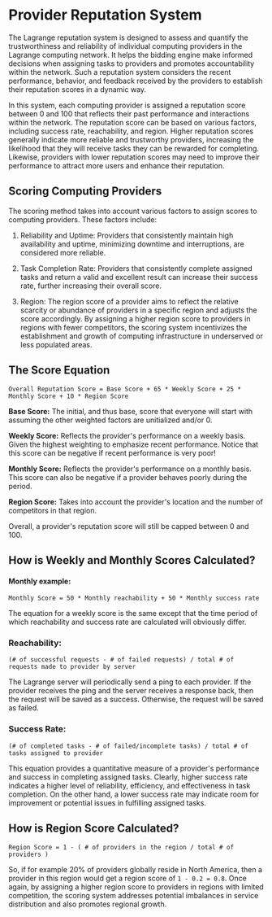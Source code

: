 # Provider Reputation System

The Lagrange reputation system is designed to assess and quantify the trustworthiness and reliability of individual computing providers in the Lagrange computing network. It helps the bidding engine make informed decisions when assigning tasks to providers and promotes accountability within the network. Such a reputation system considers the recent performance, behavior, and feedback received by the providers to establish their reputation scores in a dynamic way.

In this system, each computing provider is assigned a reputation score between 0 and 100 that reflects their past performance and interactions within the network. The reputation score can be based on various factors, including success rate, reachability, and region. Higher reputation scores generally indicate more reliable and trustworthy providers, increasing the likelihood that they will receive tasks they can be rewarded for completing. Likewise, providers with lower reputation scores may need to improve their performance to attract more users and enhance their reputation.

## Scoring Computing Providers

The scoring method takes into account various factors to assign scores to computing providers. These factors include:
1. Reliability and Uptime: Providers that consistently maintain high availability and uptime, minimizing downtime and interruptions, are considered more reliable.

2. Task Completion Rate: Providers that consistently complete assigned tasks and return a valid and excellent result can increase their success rate, further increasing their overall score.

3. Region: The region score of a provider aims to reflect the relative scarcity or abundance of providers in a specific region and adjusts the score accordingly. By assigning a higher region score to providers in regions with fewer competitors, the scoring system incentivizes the establishment and growth of computing infrastructure in underserved or less populated areas. 

## The Score Equation

```
Overall Reputation Score = Base Score + 65 * Weekly Score + 25 * Monthly Score + 10 * Region Score
```
**Base Score:** The initial, and thus base, score that everyone will start with assuming the other weighted factors are unitialized and/or 0.

**Weekly Score:** Reflects the provider's performance on a weekly basis. Given the highest weighting to emphasize recent performance. Notice that this score can be negative if recent performance is very poor!

**Monthly Score:** Reflects the provider's performance on a monthly basis. This score can also be negative if a provider behaves poorly during the period.

**Region Score:** Takes into account the provider's location and the number of competitors in that region.

Overall, a provider's reputation score will still be capped between 0 and 100.


## How is Weekly and Monthly Scores Calculated?

#### Monthly example:
```
Monthly Score = 50 * Monthly reachability + 50 * Monthly success rate
```
The equation for a weekly score is the same except that the time period of which reachability and success rate are calculated will obviously differ.

### Reachability: 
```
(# of successful requests - # of failed requests) / total # of requests made to provider by server
```
The Lagrange server will periodically send a ping to each provider. If the provider receives the ping and the server receives a response back, then the request will be saved as a success. Otherwise, the request will be saved as failed.

### Success Rate:
```
(# of completed tasks - # of failed/incomplete tasks) / total # of tasks assigned to provider
```
This equation provides a quantitative measure of a provider's performance and success in completing assigned tasks. Clearly, higher success rate indicates a higher level of reliability, efficiency, and effectiveness in task completion. On the other hand, a lower success rate may indicate room for improvement or potential issues in fulfilling assigned tasks.

## How is Region Score Calculated?
```
Region Score = 1 - ( # of providers in the region / total # of providers ) 
```
So, if for example 20% of providers globally reside in North America, then a provider in this region would get a region score of `1 - 0.2 = 0.8`. Once again, by assigning a higher region score to providers in regions with limited competition, the scoring system addresses potential imbalances in service distribution and also promotes regional growth.

